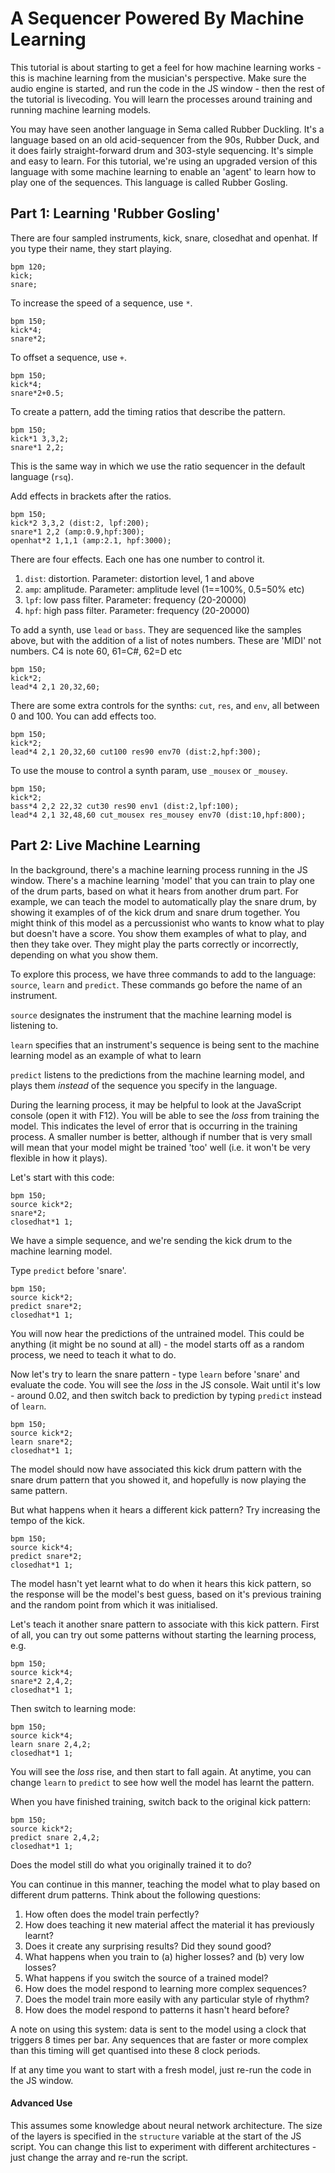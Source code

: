 # A Sequencer Powered By Machine Learning

This tutorial is about starting to get a feel for how machine learning works - this is machine learning from the musician's perspective.  Make sure the audio engine is started, and run the code in the JS window - then the rest of the tutorial is livecoding.  You will learn the processes around training and running machine learning models.

You may have seen another language in Sema called Rubber Duckling.  It's a language based on an old acid-sequencer from the 90s, Rubber Duck, and it does fairly straight-forward drum and 303-style sequencing. It's simple and easy to learn.  For this tutorial, we're using an upgraded version of this language with some machine learning to enable an 'agent' to learn how to play one of the sequences.  This language is called Rubber Gosling.


## Part 1: Learning 'Rubber Gosling'

There are four sampled instruments, kick, snare, closedhat and openhat.  If you type their name, they start playing.

```
bpm 120;
kick;
snare;
```

To increase the speed of a sequence, use `*`.

```
bpm 150;
kick*4;
snare*2;
```

To offset a sequence, use `+`.
```
bpm 150;
kick*4;
snare*2+0.5;
```

To create a pattern, add the timing ratios that describe the pattern.

```
bpm 150;
kick*1 3,3,2;
snare*1 2,2;
```

This is the same way in which we use the ratio sequencer in the default language (```rsq```).

Add effects in brackets after the ratios.
```
bpm 150;
kick*2 3,3,2 (dist:2, lpf:200);
snare*1 2,2 (amp:0.9,hpf:300);
openhat*2 1,1,1 (amp:2.1, hpf:3000);
```

There are four effects. Each one has one number to control it.

1. ```dist```: distortion. Parameter: distortion level, 1 and above
2. ```amp```: amplitude. Parameter: amplitude level (1==100%, 0.5=50% etc)
3. ```lpf```: low pass filter. Parameter: frequency (20-20000)
3. ```hpf```: high pass filter. Parameter: frequency (20-20000)

To add a synth, use ```lead``` or ```bass```.  They are sequenced like the samples above, but with the addition of a list of notes numbers. These are 'MIDI' not numbers. C4 is note 60, 61=C#, 62=D etc

```
bpm 150;
kick*2;
lead*4 2,1 20,32,60;
```

There are some extra controls for the synths: ```cut```, ```res```, and ```env```, all between 0 and 100. You can add effects too.

```
bpm 150;
kick*2;
lead*4 2,1 20,32,60 cut100 res90 env70 (dist:2,hpf:300);
```

To use the mouse to control a synth param, use ```_mousex``` or ```_mousey```.

```
bpm 150;
kick*2;
bass*4 2,2 22,32 cut30 res90 env1 (dist:2,lpf:100);
lead*4 2,1 32,48,60 cut_mousex res_mousey env70 (dist:10,hpf:800);
```

## Part 2: Live Machine Learning

In the background, there's a machine learning process running in the JS window. There's a machine learning 'model' that you can train to play one of the drum parts, based on what it hears from another drum part.  For example, we can teach the model to automatically play the snare drum, by showing it examples of of the kick drum and snare drum together.  You might think of this model as a percussionist who wants to know what to play but doesn't have a score.  You show them examples of what to play, and then they take over.  They might play the parts correctly or incorrectly, depending on what you show them.

To explore this process, we have three commands to add to the language: ```source```, ```learn``` and ```predict```. These commands go before the name of an instrument.

```source``` designates the instrument that the machine learning model is listening to.

```learn``` specifies that an instrument's sequence is being sent to the machine learning model as an example of what to learn

```predict``` listens to the predictions from the machine learning model, and plays them *instead* of the sequence you specify in the language.

During the learning process, it may be helpful to look at the JavaScript console (open it with F12). You will be able to see the *loss* from training the model.  This indicates the level of error that is occurring in the training process.  A smaller number is better, although if number that is very small will mean that your model might be trained 'too' well (i.e. it won't be very flexible in how it plays).

Let's start with this code:

```
bpm 150;
source kick*2;
snare*2;
closedhat*1 1;
```

We have a simple sequence, and we're sending the kick drum to the machine learning model.

Type ```predict``` before 'snare'.

```
bpm 150;
source kick*2;
predict snare*2;
closedhat*1 1;
```

You will now hear the predictions of the untrained model. This could be anything (it might be no sound at all) - the model starts off as a random process, we need to teach it what to do.


Now let's try to learn the snare pattern - type ```learn``` before 'snare' and evaluate the code. You will see the *loss* in the JS console. Wait until it's low - around 0.02, and then switch back to prediction by typing ```predict``` instead of ```learn```.

```
bpm 150;
source kick*2;
learn snare*2;
closedhat*1 1;
```

The model should now have associated this kick drum pattern with the snare drum pattern that you showed it, and hopefully is now playing the same pattern.

But what happens when it hears a different kick pattern? Try increasing the tempo of the kick.

```
bpm 150;
source kick*4;
predict snare*2;
closedhat*1 1;
```

The model hasn't yet learnt what to do when it hears this kick pattern, so the response will be the model's best guess, based on it's previous training and the random point from which it was initialised.

Let's teach it another snare pattern to associate with this kick pattern. First of all, you can try out some patterns without starting the learning process, e.g.

```
bpm 150;
source kick*4;
snare*2 2,4,2;
closedhat*1 1;
```

Then switch to learning mode:

```
bpm 150;
source kick*4;
learn snare 2,4,2;
closedhat*1 1;
```

You will see the *loss* rise, and then start to fall again.  At anytime, you can change ```learn``` to ```predict``` to see how well the model has learnt the pattern.

When you have finished training, switch back to the original kick pattern:

```
bpm 150;
source kick*2;
predict snare 2,4,2;
closedhat*1 1;
```

Does the model still do what you originally trained it to do?

You can continue in this manner, teaching the model what to play based on different drum patterns.  Think about the following questions:

1. How often does the model train perfectly?
2. How does teaching it new material affect the material it has previously learnt?
3. Does it create any surprising results?  Did they sound good?
4. What happens when you train to (a) higher losses? and (b) very low losses?
5. What happens if you switch the source of a trained model?
6. How does the model respond to learning more complex sequences?
7. Does the model train more easily with any particular style of rhythm?
7. How does the model respond to patterns it hasn't heard before?

A note on using this system: data is sent to the model using a clock that triggers 8 times per bar.  Any sequences that are faster or more complex than this timing will get quantised into these 8 clock periods.

If at any time you want to start with a fresh model, just re-run the code in the JS window.


#### Advanced Use

This assumes some knowledge about neural network architecture.  The size of the layers is specified in the ```structure``` variable at the start of the JS script.  You can change this list to experiment with different architectures - just change the array and re-run the script.
